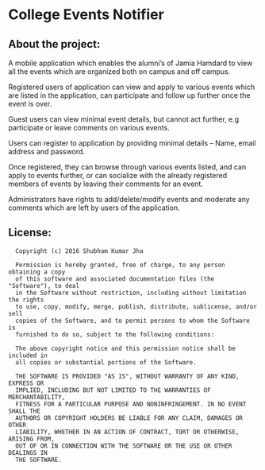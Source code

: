College Events Notifier
==============

About the project:
------------------
A mobile application which enables the alumni’s of Jamia Hamdard to view all the events which are organized both on campus and off campus.

Registered users of application can view and apply to various events which are listed in the application, can participate and follow up further once the event is over.

Guest users can view minimal event details, but cannot act further, e.g participate or leave comments on various events.

Users can register to application by providing minimal details – Name, email address and password.

Once registered, they can browse through various events listed, and can apply to events further, or can socialize with the already registered members of events by leaving their comments for an event.

Administrators have rights to add/delete/modify events and moderate any comments which are left by users of the application.

License:
--------
```
  Copyright (c) 2016 Shubham Kumar Jha
  
  Permission is hereby granted, free of charge, to any person obtaining a copy
  of this software and associated documentation files (the "Software"), to deal
  in the Software without restriction, including without limitation the rights
  to use, copy, modify, merge, publish, distribute, sublicense, and/or sell
  copies of the Software, and to permit persons to whom the Software is
  furnished to do so, subject to the following conditions:
  
  The above copyright notice and this permission notice shall be included in
  all copies or substantial portions of the Software.
  
  THE SOFTWARE IS PROVIDED "AS IS", WITHOUT WARRANTY OF ANY KIND, EXPRESS OR
  IMPLIED, INCLUDING BUT NOT LIMITED TO THE WARRANTIES OF MERCHANTABILITY,
  FITNESS FOR A PARTICULAR PURPOSE AND NONINFRINGEMENT. IN NO EVENT SHALL THE
  AUTHORS OR COPYRIGHT HOLDERS BE LIABLE FOR ANY CLAIM, DAMAGES OR OTHER
  LIABILITY, WHETHER IN AN ACTION OF CONTRACT, TORT OR OTHERWISE, ARISING FROM,
  OUT OF OR IN CONNECTION WITH THE SOFTWARE OR THE USE OR OTHER DEALINGS IN
  THE SOFTWARE.
```
